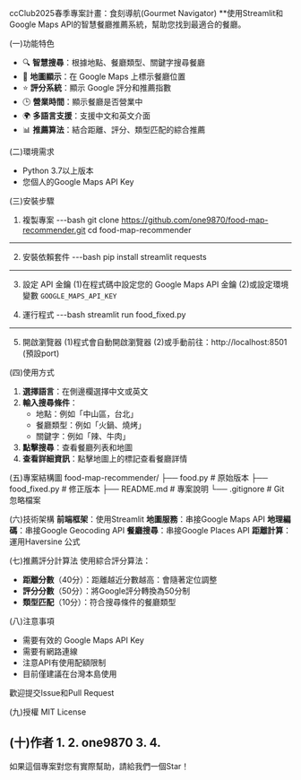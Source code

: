 ccClub2025春季專案計畫：食刻導航(Gourmet Navigator)
**使用Streamlit和Google Maps API的智慧餐廳推薦系統，幫助您找到最適合的餐廳。

(一)功能特色
- 🔍 **智慧搜尋**：根據地點、餐廳類型、關鍵字搜尋餐廳
- 📍  **地圖顯示**：在 Google Maps 上標示餐廳位置
- ⭐ **評分系統**：顯示 Google 評分和推薦指數
- 🕒 **營業時間**：顯示餐廳是否營業中
- 🌍 **多語言支援**：支援中文和英文介面
- 📊 **推薦算法**：結合距離、評分、類型匹配的綜合推薦

(二)環境需求
- Python 3.7以上版本
- 您個人的Google Maps API Key

(三)安裝步驟
1. 複製專案
---bash
git clone https://github.com/one9870/food-map-recommender.git
cd food-map-recommender
---

2. 安裝依賴套件
---bash
pip install streamlit requests
---

3. 設定 API 金鑰
   (1)在程式碼中設定您的 Google Maps API 金鑰
   (2)或設定環境變數 `GOOGLE_MAPS_API_KEY`

4. 運行程式
---bash
streamlit run food_fixed.py
---

5. 開啟瀏覽器
   (1)程式會自動開啟瀏覽器
   (2)或手動前往：http://localhost:8501 (預設port)

(四)使用方式
1. **選擇語言**：在側邊欄選擇中文或英文
2. **輸入搜尋條件**：
   - 地點：例如「中山區，台北」
   - 餐廳類型：例如「火鍋、燒烤」
   - 關鍵字：例如「辣、牛肉」
3. **點擊搜尋**：查看餐廳列表和地圖
4. **查看詳細資訊**：點擊地圖上的標記查看餐廳詳情

(五)專案結構圖
food-map-recommender/
├── food.py              # 原始版本
├── food_fixed.py        # 修正版本
├── README.md            # 專案說明
└── .gitignore           # Git忽略檔案

(六)技術架構
**前端框架**：使用Streamlit
**地圖服務**：串接Google Maps API
**地理編碼**：串接Google Geocoding API
**餐廳搜尋**：串接Google Places API
**距離計算**：運用Haversine 公式

(七)推薦評分計算法
使用綜合評分算法：
- **距離分數**（40分）：距離越近分數越高：會隨著定位調整
- **評分分數**（50分）：將Google評分轉換為50分制
- **類型匹配**（10分）：符合搜尋條件的餐廳類型

(八)注意事項
- 需要有效的 Google Maps API Key
- 需要有網路連線
- 注意API有使用配額限制
- 目前僅建議在台灣本島使用

歡迎提交Issue和Pull Request

(九)授權
MIT License

(十)作者
1. 
2. one9870
3. 
4. 
---

如果這個專案對您有實際幫助，請給我們一個Star！ 
